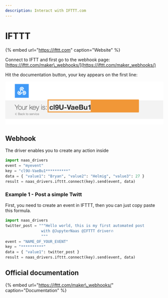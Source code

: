 ```yaml
---
description: Interact with IFTTT.com
---
```


# IFTTT

{% embed url="https://ifttt.com" caption="Website" %}

Connect to IFTT and first go to the webhook page: [https://ifttt.com/maker\_webhooks/](https://ifttt.com/maker_webhooks/)

Hit the documentation button, your key appears on the first line:

![](../.gitbook/assets/screenshot-2020-10-19-at-15.17.36.png)

## Webhook

The driver enables you to create any action inside 

```python
import naas_drivers
event = "myevent"
key = "cl9U-VaeBu1**********"
data = { "value1": "Bryan", "value2": "Helmig", "value3": 27 }
result = naas_drivers.ifttt.connect(key).send(event, data)
```

### Example 1 - Post a simple Twitt 

First, you need to create an event in IFTTT, then you can just copy paste this formula.

```python
import naas_drivers
twitter_post = """Hello world, this is my first automated post 
                with @JupyterNaas @IFTTT driver🔥
                """
event = "NAME_OF_YOUR_EVENT"
key = "**********"
data = { "value1": twitter_post }
result = naas_drivers.ifttt.connect(key).send(event, data)
```

## Official documentation

{% embed url="https://ifttt.com/maker\_webhooks/" caption="Documentation" %}

